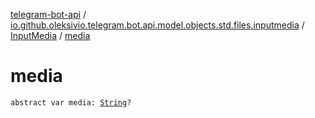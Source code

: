 [telegram-bot-api](../../index.md) / [io.github.oleksivio.telegram.bot.api.model.objects.std.files.inputmedia](../index.md) / [InputMedia](index.md) / [media](./media.md)

# media

`abstract var media: `[`String`](https://kotlinlang.org/api/latest/jvm/stdlib/kotlin/-string/index.html)`?`